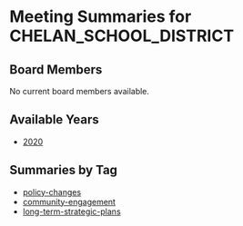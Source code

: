 # Meeting Summaries for CHELAN_SCHOOL_DISTRICT

## Board Members

No current board members available.

## Available Years
- [2020](school_board_10_year_2020.md)

## Summaries by Tag
- [policy-changes](school_board_10_tag_policy-changes.md)
- [community-engagement](school_board_10_tag_community-engagement.md)
- [long-term-strategic-plans](school_board_10_tag_long-term-strategic-plans.md)
